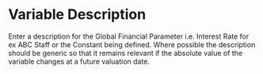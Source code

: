 # Variable Description

Enter a description for the Global Financial Parameter i.e. Interest Rate
for ex ABC Staff or the Constant being defined. Where possible the
description should be generic so that it remains relevant if the
absolute value of the variable changes at a future valuation date.

